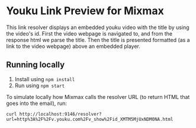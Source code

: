 # Youku Link Preview for Mixmax

This link resolver displays an embedded youku video with the title by using the video's id.
First the video webpage is navigated to, and from the response html we parse the title.
Then the title is presented formatted (as a link to the video webpage) above an embedded player.

## Running locally

1. Install using `npm install`
2. Run using `npm start`

To simulate locally how Mixmax calls the resolver URL (to return HTML that goes into the email), run:

```
curl http://localhost:9146/resolver?url=http%3A%2F%2Fv.youku.com%2Fv_show%2Fid_XMTM5MjUxNDM0NA.html
```
